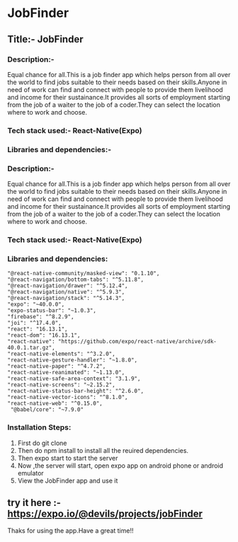 # JobFinder

## Title:- JobFinder

### Description:-

Equal chance for all.This is a job finder app which helps person from all over the world to find jobs suitable to their needs based on their skills.Anyone in need of work can find and connect with people to provide them livelihood and income for their sustainance.It provides all sorts of employment starting from the job of a waiter to the job of a coder.They can select the location where to work and choose.

### Tech stack used:- React-Native(Expo)

### Libraries and dependencies:-

### Description:-

Equal chance for all.This is a job finder app which helps person from all over the world to find jobs suitable to their needs based on their skills.Anyone in need of work can find and connect with people to provide them livelihood and income for their sustainance.It provides all sorts of employment starting from the job of a waiter to the job of a coder.They can select the location where to work and choose.

### Tech stack used:- React-Native(Expo)

### Libraries and dependencies:

    "@react-native-community/masked-view": "0.1.10",
    "@react-navigation/bottom-tabs": "^5.11.8",
    "@react-navigation/drawer": "^5.12.4",
    "@react-navigation/native": "^5.9.3",
    "@react-navigation/stack": "^5.14.3",
    "expo": "~40.0.0",
    "expo-status-bar": "~1.0.3",
    "firebase": "^8.2.9",
    "joi": "^17.4.0",
    "react": "16.13.1",
    "react-dom": "16.13.1",
    "react-native": "https://github.com/expo/react-native/archive/sdk-40.0.1.tar.gz",
    "react-native-elements": "^3.2.0",
    "react-native-gesture-handler": "~1.8.0",
    "react-native-paper": "^4.7.2",
    "react-native-reanimated": "~1.13.0",
    "react-native-safe-area-context": "3.1.9",
    "react-native-screens": "~2.15.2",
    "react-native-status-bar-height": "^2.6.0",
    "react-native-vector-icons": "^8.1.0",
    "react-native-web": "^0.15.0",
     "@babel/core": "~7.9.0"

### Installation Steps:

1. First do git clone <repo name>
2. Then do npm install to install all the reuired dependencies.
3. Then expo start to start the server
4. Now ,the server will start, open expo app on android phone or android emulator
5. View the JobFinder app and use it

## try it here :- https://expo.io/@devils/projects/jobFinder
   Thaks for using the app.Have a great time!!

